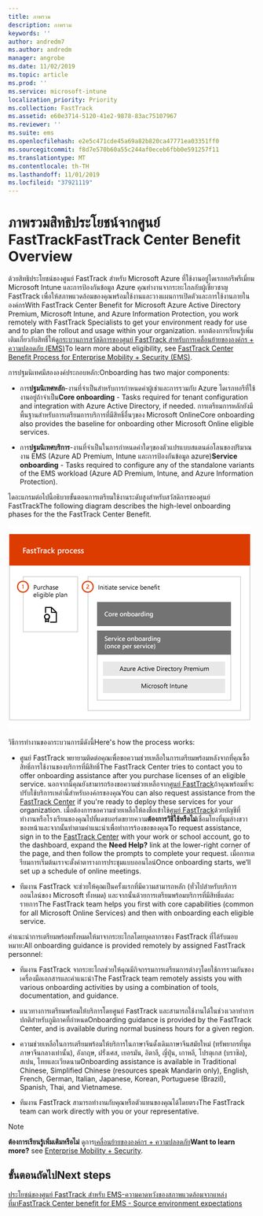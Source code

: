 ```yaml
---
title: ภาพรวม
description: ภาพรวม
keywords: ''
author: andredm7
ms.author: andredm
manager: angrobe
ms.date: 11/02/2019
ms.topic: article
ms.prod: ''
ms.service: microsoft-intune
localization_priority: Priority
ms.collection: FastTrack
ms.assetid: e60e3714-5120-41e2-9878-83ac75107967
ms.reviewer: ''
ms.suite: ems
ms.openlocfilehash: e2e5c471cde45a69a82b820ca47771ea03351ff0
ms.sourcegitcommit: f8d7e570b60a55c244af0eceb6fbb0e591257f11
ms.translationtype: MT
ms.contentlocale: th-TH
ms.lasthandoff: 11/01/2019
ms.locfileid: "37921119"
---
```

# <a name="fasttrack-center-benefit-overview"></a><span data-ttu-id="eec2e-103">ภาพรวมสิทธิประโยชน์จากศูนย์ FastTrack</span><span class="sxs-lookup"><span data-stu-id="eec2e-103">FastTrack Center Benefit Overview</span></span>

<span data-ttu-id="eec2e-104">ด้วยสิทธิประโยชน์ของศูนย์ FastTrack สำหรับ Microsoft Azure ที่ใช้งานอยู่ไดเรกทอรีพรีเมี่ยม Microsoft Intune และการป้องกันข้อมูล Azure คุณทำงานจากระยะไกลกับผู้เชี่ยวชาญ FastTrack เพื่อให้สภาพแวดล้อมของคุณพร้อมใช้งานและวางแผนการเปิดตัวและการใช้งานภายใน องค์กร</span><span class="sxs-lookup"><span data-stu-id="eec2e-104">With FastTrack Center Benefit for Microsoft Azure Active Directory Premium, Microsoft Intune, and Azure Information Protection, you work remotely with FastTrack Specialists to get your environment ready for use and to plan the rollout and usage within your organization.</span></span> <span data-ttu-id="eec2e-105">หากต้องการเรียนรู้เพิ่มเติมเกี่ยวกับสิทธิ์ให้ดู[กระบวนการสวัสดิการของศูนย์ FastTrack สำหรับการเคลื่อนย้ายขององค์กร + ความปลอดภัย (EMS)](EMS-fasttrack-process.md)</span><span class="sxs-lookup"><span data-stu-id="eec2e-105">To learn more about eligibility, see [FastTrack Center Benefit Process for Enterprise Mobility + Security (EMS)](EMS-fasttrack-process.md).</span></span>

<span data-ttu-id="eec2e-106">การปฐมนิเทศมีสององค์ประกอบหลัก:</span><span class="sxs-lookup"><span data-stu-id="eec2e-106">Onboarding has two major components:</span></span>

-   <span data-ttu-id="eec2e-107">การ**ปฐมนิเทศหลัก**-งานที่จำเป็นสำหรับการกำหนดค่าผู้เช่าและการรวมกับ Azure ไดเรกทอรีที่ใช้งานอยู่ถ้าจำเป็น</span><span class="sxs-lookup"><span data-stu-id="eec2e-107">**Core onboarding** - Tasks required for tenant configuration and integration with Azure Active Directory, if needed.</span></span> <span data-ttu-id="eec2e-108">การเตรียมการหลักยังมีพื้นฐานสำหรับการเตรียมการบริการที่มีสิทธิ์อื่นๆของ Microsoft Online</span><span class="sxs-lookup"><span data-stu-id="eec2e-108">Core onboarding also provides the baseline for onboarding other Microsoft Online eligible services.</span></span>

-   <span data-ttu-id="eec2e-109">การ**ปฐมนิเทศบริการ**-งานที่จำเป็นในการกำหนดค่าใดๆของตัวแปรแบบสแตนด์อโลนของปริมาณงาน EMS (Azure AD Premium, Intune และการป้องกันข้อมูล azure)</span><span class="sxs-lookup"><span data-stu-id="eec2e-109">**Service onboarding** - Tasks required to configure any of the standalone variants of the EMS workload (Azure AD Premium, Intune, and Azure Information Protection).</span></span>

<span data-ttu-id="eec2e-110">ไดอะแกรมต่อไปนี้อธิบายขั้นตอนการเตรียมใช้งานระดับสูงสำหรับสวัสดิการของศูนย์ FastTrack</span><span class="sxs-lookup"><span data-stu-id="eec2e-110">The following diagram describes the high-level onboarding phases for the the FastTrack Center Benefit.</span></span>

![ขั้นตอนการปฐมนิเทศระดับสูงของการใช้สิทธิประโยชน์ของศูนย์ FastTrack](./media/ft-onboarding-process.png)

<span data-ttu-id="eec2e-112">วิธีการทำงานของกระบวนการมีดังนี้</span><span class="sxs-lookup"><span data-stu-id="eec2e-112">Here's how the process works:</span></span>

- <span data-ttu-id="eec2e-113">ศูนย์ FastTrack พยายามติดต่อคุณเพื่อขอความช่วยเหลือในการเตรียมพร้อมหลังจากที่คุณซื้อสิทธิ์การใช้งานของบริการที่มีสิทธิ์</span><span class="sxs-lookup"><span data-stu-id="eec2e-113">The FastTrack Center tries to contact you to offer onboarding assistance after you purchase licenses of an eligible service.</span></span> <span data-ttu-id="eec2e-114">นอกจากนี้คุณยังสามารถร้องขอความช่วยเหลือจาก[ศูนย์ FastTrack](https://go.microsoft.com/fwlink/?linkid=780698)ถ้าคุณพร้อมที่จะปรับใช้บริการเหล่านี้สำหรับองค์กรของคุณ</span><span class="sxs-lookup"><span data-stu-id="eec2e-114">You can also request assistance from the [FastTrack Center](https://go.microsoft.com/fwlink/?linkid=780698) if you're ready to deploy these services for your organization.</span></span> <span data-ttu-id="eec2e-115">เมื่อต้องการขอความช่วยเหลือให้ลงชื่อเข้าใช้[ศูนย์ FastTrack](https://go.microsoft.com/fwlink/?linkid=780698)ด้วยบัญชีที่ทำงานหรือโรงเรียนของคุณไปที่แดชบอร์ดขยายความ**ต้องการวิธีใช้หรือไม่**เชื่อมโยงที่มุมล่างขวาของหน้าและจากนั้นทำตามคำแนะนำเพื่อทำการร้องขอของคุณ</span><span class="sxs-lookup"><span data-stu-id="eec2e-115">To request assistance, sign in to the [FastTrack Center](https://go.microsoft.com/fwlink/?linkid=780698) with your work or school account, go to the dashboard, expand the **Need Help?** link at the lower-right corner of the page, and then follow the prompts to complete your request.</span></span> <span data-ttu-id="eec2e-116">เมื่อการเตรียมการเริ่มต้นเราจะตั้งค่าตารางการประชุมแบบออนไลน์</span><span class="sxs-lookup"><span data-stu-id="eec2e-116">Once onboarding starts, we’ll set up a schedule of online meetings.</span></span>

-   <span data-ttu-id="eec2e-117">ทีมงาน FastTrack จะช่วยให้คุณเป็นครั้งแรกที่มีความสามารถหลัก (ทั่วไปสำหรับบริการออนไลน์ของ Microsoft ทั้งหมด) และจากนั้นด้วยการเตรียมพร้อมบริการที่มีสิทธิ์แต่ละรายการ</span><span class="sxs-lookup"><span data-stu-id="eec2e-117">The FastTrack team helps you first with core capabilities (common for all Microsoft Online Services) and then with onboarding each eligible service.</span></span>

<span data-ttu-id="eec2e-118">คำแนะนำการเตรียมพร้อมทั้งหมดให้มาจากระยะไกลโดยบุคลากรของ FastTrack ที่ได้รับมอบหมาย:</span><span class="sxs-lookup"><span data-stu-id="eec2e-118">All onboarding guidance is provided remotely by assigned FastTrack personnel:</span></span>

-   <span data-ttu-id="eec2e-119">ทีมงาน FastTrack จากระยะไกลช่วยให้คุณมีกิจกรรมการเตรียมการต่างๆโดยใช้การรวมกันของเครื่องมือเอกสารและคำแนะนำ</span><span class="sxs-lookup"><span data-stu-id="eec2e-119">The FastTrack team remotely assists you with various onboarding activities by using a combination of tools, documentation, and guidance.</span></span>

-   <span data-ttu-id="eec2e-120">แนวทางการเตรียมพร้อมให้บริการโดยศูนย์ FastTrack และสามารถใช้งานได้ในช่วงเวลาทำการปกติสำหรับภูมิภาคที่กำหนด</span><span class="sxs-lookup"><span data-stu-id="eec2e-120">Onboarding guidance is provided by the FastTrack Center, and is available during normal business hours for a given region.</span></span>

-   <span data-ttu-id="eec2e-121">ความช่วยเหลือในการเตรียมพร้อมให้บริการในภาษาจีนดั้งเดิมภาษาจีนสมัยใหม่ (ทรัพยากรที่พูดภาษาจีนกลางเท่านั้น), อังกฤษ, ฝรั่งเศส, เยอรมัน, อิตาลี, ญี่ปุ่น, เกาหลี, โปรตุเกส (บราซิล), สเปน, ไทยและเวียดนาม</span><span class="sxs-lookup"><span data-stu-id="eec2e-121">Onboarding assistance is available in Traditional Chinese, Simplified Chinese (resources speak Mandarin only), English, French, German, Italian, Japanese, Korean, Portuguese (Brazil), Spanish, Thai, and Vietnamese.</span></span>

-   <span data-ttu-id="eec2e-122">ทีมงาน FastTrack สามารถทำงานกับคุณหรือตัวแทนของคุณได้โดยตรง</span><span class="sxs-lookup"><span data-stu-id="eec2e-122">The FastTrack team can work directly with you or your representative.</span></span>

> [!NOTE]
> <span data-ttu-id="eec2e-123">**ต้องการเรียนรู้เพิ่มเติมหรือไม่** ดูการ[เคลื่อนย้ายขององค์กร + ความปลอดภัย](https://www.microsoft.com/cloud-platform/enterprise-mobility)</span><span class="sxs-lookup"><span data-stu-id="eec2e-123">**Want to learn more?** see [Enterprise Mobility + Security](https://www.microsoft.com/cloud-platform/enterprise-mobility).</span></span>

## <a name="next-steps"></a><span data-ttu-id="eec2e-124">ขั้นตอนถัดไป</span><span class="sxs-lookup"><span data-stu-id="eec2e-124">Next steps</span></span>

[<span data-ttu-id="eec2e-125">ประโยชน์ของศูนย์ FastTrack สำหรับ EMS-ความคาดหวังของสภาพแวดล้อมจากแหล่งที่มา</span><span class="sxs-lookup"><span data-stu-id="eec2e-125">FastTrack Center benefit for EMS - Source environment expectations</span></span>](EMS-source-environment-expectations.md)
